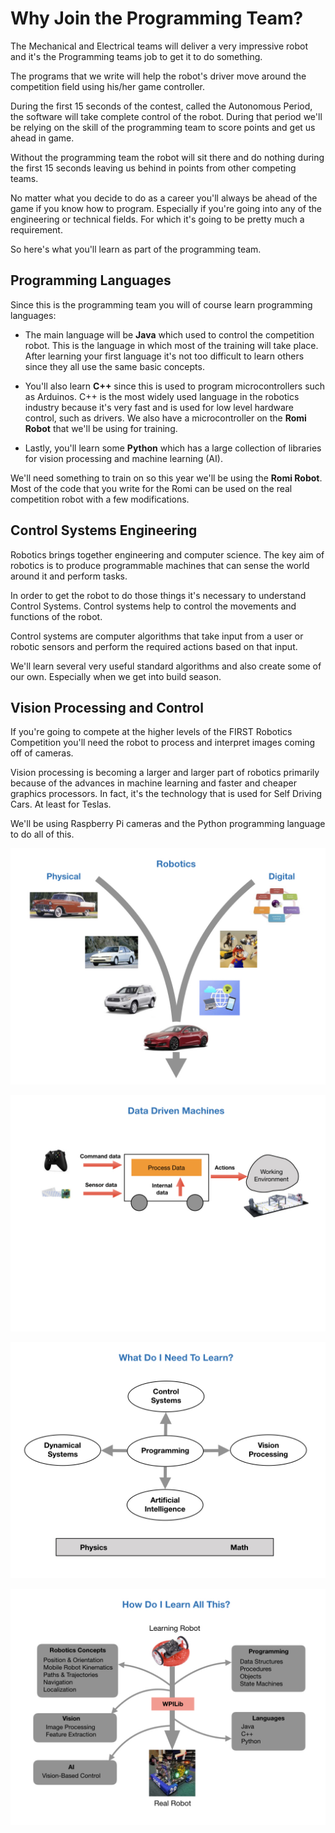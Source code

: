 # Why Join the Programming Team?

The Mechanical and Electrical teams will deliver a very impressive robot and it's the Programming teams job to get it to do something.

The programs that we write will help the robot's driver move around the competition field using his/her game controller. 

During the first 15 seconds of the contest, called the Autonomous Period, the software will take complete control of the robot.  During that period we'll be relying on the skill of the programming team to score points and get us ahead in game.  

Without the programming team the robot will sit there and do nothing during the first 15 seconds leaving us behind in points from other competing teams.

No matter what you decide to do as a career you'll always be ahead of the game if you know how to program.  Especially if you're going into any of the engineering or technical fields.  For which it's going to be pretty much a requirement. 

So here's what you'll learn as part of the programming team.

## Programming Languages

Since this is the programming team you will of course learn programming languages:

- The main language will be **Java** which used to control the competition robot.  This is the language in which most of the training will take place. After learning your first language it's not too difficult to learn others since they all use the same basic concepts.

- You'll also learn **C++** since this is used to program microcontrollers such as Arduinos. C++ is the most widely used language in the robotics industry because it's very fast and is used for low level hardware control, such as drivers.  We also have a microcontroller on the **Romi Robot** that we'll be using for training.

- Lastly, you'll learn some **Python** which has a large collection of libraries for vision processing and machine learning (AI).

We'll need something to train on so this year we'll be using the **Romi Robot**. Most of the code that you write for the Romi can be used on the real competition robot with a few modifications.

## Control Systems Engineering
Robotics brings together engineering and computer science. The key aim of robotics is to produce programmable machines that can sense the world around it and perform tasks.

In order to get the robot to do those things it's necessary to understand Control Systems. Control systems help to control the movements and functions of the robot.

Control systems are computer algorithms that take input from a user or robotic sensors and perform the required actions based on that input. 

We'll learn several very useful standard algorithms and also create some of our own.  Especially when we get into build season.

## Vision Processing and Control
If you're going to compete at the higher levels of the FIRST Robotics Competition you'll need the robot to process and interpret images coming off of cameras.  

Vision processing is becoming a larger and larger part of robotics primarily because of the advances in machine learning and faster and cheaper graphics processors.  In fact, it's the technology that is used for Self Driving Cars.  At least for Teslas.

We'll be using Raspberry Pi cameras and the Python programming language to do all of this.

![1](images/ProgrammingTeam/ProgrammingTeam.001.jpeg)

![2](images/ProgrammingTeam/ProgrammingTeam.002.jpeg)

![3](images/ProgrammingTeam/ProgrammingTeam.003.jpeg)

![4](images/ProgrammingTeam/ProgrammingTeam.004.jpeg)
